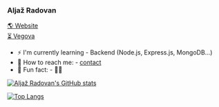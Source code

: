 ### Aljaž Radovan
[🌎 Website](https://aljaz-radovan.si)  
[⏳ Vegova](https://vegova.si)


- ⚡️ I'm currently learning - Backend (Node.js, Express.js, MongoDB...)
- 📧 How to reach me: - [contact](mailto:info@aljaz-radovan.si)
- 💯 Fun fact: - 🏋️‍♂️

[![Aljaž Radovan's GitHub stats](https://github-readme-stats.vercel.app/api?username=aljazekslo&show_icons=true&theme=radical)](https://github.com/anuraghazra/github-readme-stats)


[![Top Langs](https://github-readme-stats.vercel.app/api/top-langs/?username=aljazekslo=anuraghazra.github.io;&show_icons=true&theme=radical)](https://github.com/anuraghazra/github-readme-stats)
